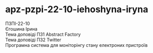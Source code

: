 # apz-pzpi-22-10-iehoshyna-iryna  
ПЗПІ-22-10  
Єгошина Ірина  
Тема доповіді ПЗ1 Abstract Factory  
Тема доповіді ПЗ2 Twitter  
Програмна система для моніторінгу стану електроних пристроїв  